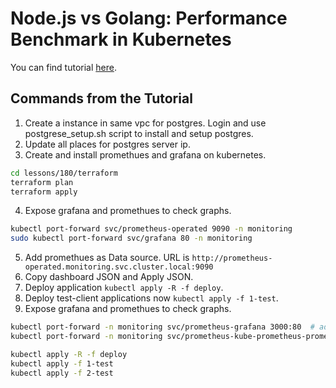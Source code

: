 # Node.js vs Golang: Performance Benchmark in Kubernetes

You can find tutorial [here](https://youtu.be/ZslbMp_T90k).

## Commands from the Tutorial

1. Create a instance in same vpc for postgres. Login and use postgrese_setup.sh script to install and setup postgres.
2. Update all places for postgres server ip.
3. Create and install promethues and grafana on kubernetes.
```bash
cd lessons/180/terraform
terraform plan
terraform apply
```
4. Expose grafana and promethues to check graphs.
```bash
kubectl port-forward svc/prometheus-operated 9090 -n monitoring
sudo kubectl port-forward svc/grafana 80 -n monitoring
```
5. Add promethues as Data source. URL is `http://prometheus-operated.monitoring.svc.cluster.local:9090`
6. Copy dashboard JSON and Apply JSON.
7. Deploy application `kubectl apply -R -f deploy`.
8. Deploy test-client applications now `kubectl apply -f 1-test`.
9. Expose grafana and promethues to check graphs.
```bash
kubectl port-forward -n monitoring svc/prometheus-grafana 3000:80  # admin/admin
kubectl port-forward -n monitoring svc/prometheus-kube-prometheus-prometheus 9090:9090
```


```bash
kubectl apply -R -f deploy
kubectl apply -f 1-test
kubectl apply -f 2-test
```